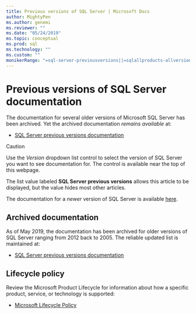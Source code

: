 ```yaml
---
title: Previous versions of SQL Server | Microsoft Docs
author: MightyPen
ms.author: genemi
ms.reviewer: ""
ms.date: "05/24/2019"
ms.topic: conceptual
ms.prod: sql
ms.technology: ""
ms.custom: ""
monikerRange: "=sql-server-previousversions||=sqlallproducts-allversions"
---
```

# Previous versions of SQL Server documentation

The documentation for several older versions of Microsoft SQL Server has been archived. Yet the archived documentation _remains available_ at:

- [SQL Server previous versions documentation](/previous-versions/sql/) <!-- https://docs.microsoft.com/previous-versions/sql/ -->

> [!CAUTION]
> Use the _Version_ dropdown list control to select the version of SQL Server you want to see documentation for. The control is available near the top of this webpage.
>
> The list value labeled **SQL Server previous versions** allows this article to be displayed, but the value hides most other articles.
>
> The documentation for a _newer_ version of SQL Server is available [here](../sql-server/sql-server-technical-documentation.md?view=sql-server-2017).

## Archived documentation

As of May 2019, the documentation has been archived for older versions of SQL Server ranging from 2012 back to 2005. The reliable updated list is maintained at:

- [SQL Server previous versions documentation](/previous-versions/sql/)

## Lifecycle policy

Review the Microsoft Product Lifecycle for information about how a specific product, service, or technology is supported:

- [Microsoft Lifecycle Policy](https://support.microsoft.com/lifecycle/selectindex)
